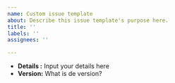 ```yaml
---
name: Custom issue template
about: Describe this issue template's purpose here.
title: ''
labels: ''
assignees: ''

---
```


- **Details :** Input your details here
- **Version:** What is de version?
